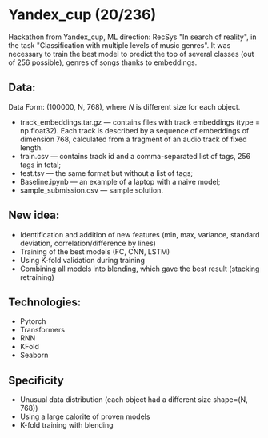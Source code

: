 # Yandex_cup (20/236)
Hackathon from Yandex_cup, ML direction: RecSys "In search of reality", in the task "Classification with multiple levels of music genres". It was necessary to train the best model to predict the top of several classes (out of 256 possible), genres of songs thanks to embeddings.
## Data:
Data Form: (100000, N, 768), where *N* is different size for each object.
- track_embeddings.tar.gz — contains files with track embeddings (type = np.float32). Each track is described by a sequence of embeddings of dimension 768, calculated from a fragment of an audio track of fixed length. 
- train.csv — contains track id and a comma-separated list of tags, 256 tags in total;
- test.tsv — the same format but without a list of tags;
- Baseline.ipynb — an example of a laptop with a naive model;
- sample_submission.csv — sample solution.
## New idea: 
- Identification and addition of new features (min, max, variance, standard deviation, correlation/difference by lines)
- Training of the best models (FC, CNN, LSTM)
- Using K-fold validation during training
- Combining all models into blending, which gave the best result (stacking retraining)
## Technologies:
- Pytorch
- Transformers
- RNN
- KFold
- Seaborn
## Specificity
- Unusual data distribution (each object had a different size shape=(N, 768))
- Using a large calorite of proven models
- K-fold training with blending
